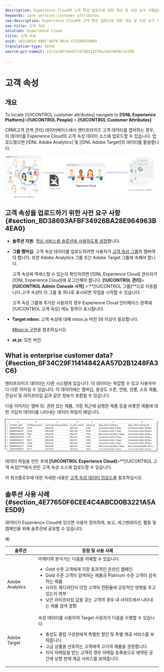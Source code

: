 ```yaml
---
description: Experience Cloud에 고객 특성 업로드에 대한 개요 및 사전 요구 사항입니다.
keywords: core services;customer attributes
seo-description: Experience Cloud에 고객 특성 업로드에 대한 개요 및 사전 요구 사항입니다.
seo-title: 고객 속성
solution: Experience Cloud
title: 고객 속성
uuid: 1621402d-990f-46f9-981a-473280559069
translation-type: tm+mt
source-git-commit: 12c3ac8bfa64b7c8708312576ac6dc4036c1b7d8

---
```



# 고객 속성

## 개요

To locate [!UICONTROL customer attributes] navigate to **[!DNL Experience Platform]**>**[!UICONTROL  People]** > **[!UICONTROL Customer Attributes]**

CRM(고객 관계 관리) 데이터베이스에서 엔터프라이즈 고객 데이터를 캡처하는 경우, 이 데이터를 Experience Cloud의 고객 속성 데이터 소스에 업로드할 수 있습니다. 업로드했으면 [!DNL Adobe Analytics] 및 [!DNL Adobe Target]의 데이터를 활용합니다.

![](assets/custom_reports.png)

## 고객 속성을 업로드하기 위한 사전 요구 사항 {#section_BD38693AFBF34926BA28E964963B4EA0}


* **솔루션 지원:** [핵심 서비스용 솔루션을 사용하도록 설정](../core-services/core-services.md#concept_07ED1D5C64234E77976E6D572E78FB9C)합니다.

* **그룹 멤버십:** 고객 속성 데이터를 업로드하려면 사용자가 [고객 속성 그룹](../admin-getting-started/admin-getting-started.md#task_3295A85536BF48899A1AB40D207E77E9)의 멤버여야 합니다. 또한 Adobe Analytics 그룹 또는 Adobe Target 그룹에 속해야 합니다.

   고객 속성에 액세스할 수 있는지 확인하려면 [!DNL Experience Cloud] 관리자가 [!DNL Experience Cloud]에 로그인해야 합니다. **[!UICONTROL 관리]**>**[!UICONTROL  Admin Console 시작]** > **[!UICONTROL 그룹]**으로 이동합니다.*고객 속성*이 이 그룹 중 하나로 표시되면 작업을 시작할 수 있습니다.

   고객 속성 그룹에 추가된 사용자의 경우 Experience Cloud 인터페이스 왼쪽에 [!UICONTROL 고객 속성] 메뉴 항목이 표시됩니다.

* **Target mbox:** 고객 속성에 대해 mbox.js 버전 58 이상이 필요합니다.


   [Mbox.js 구현](https://docs.adobe.com/content/help/en/target/using/implement-target/client-side/mbox-implement/mbox-download.html)을 참조하십시오.

* **at.js:** 모든 버전.

## What is enterprise customer data? {#section_6F34C29F11414842AA57D2B1248FA3C6}

엔터프라이즈 데이터는 다른 시스템에 있습니다. 이 데이터는 복잡할 수 있고 사용자마다 다른 의미일 수 있습니다. 이 데이터에는 멤버십, 충성도 수준, 연령, 성별, 소유 제품, 관심사 및 라이프타임 값과 같은 정보가 포함될 수 있습니다.

다음 이미지는 멤버 ID, 권한 있는 제품, 가장 최근에 실행한 제품 등을 비롯한 제품에 대한 가입자 데이터를 나타내는 데이터 파일의 예입니다.

![](assets/01_crs_usecase.png)

데이터 파일을 만든 후에 **[!UICONTROL Experience Cloud]**>**[!UICONTROL &#x200B;고객 속성]**에서 만든 고객 속성 소스에 업로드할 수 있습니다.

이 워크플로우에 대한 자세한 내용은 [고객 속성 데이터 업로드](../attributes/t-crs-usecase.md#task_BCC327B2A0EF4A1BBB2934013AB92B78)를 참조하십시오.

## 솔루션 사용 사례 {#section_4E77650F6CEE4C4ABCD0B3221A5AE5D9}

데이터가 Experience Cloud에 있으면 사용자 정의하여, 보고, 세그멘테이션, 활동 및 캠페인을 위해 솔루션에 공유할 수 있습니다.

예:

| 솔루션 | 장점 및 사용 사례 |
|--- |--- |
| Adobe Analytics | 마케터와 분석가는 다음을 이해할 수 있습니다.<ul><li>Gold 수준 고객에게 가장 효과적인 온라인 캠페인.</li><li>Gold 수준 고객이 검색하는 제품과 Platinum 수준 고객이 검색하는 제품.</li><li>사이트 재디자인이 이전 고객의 전환율에 긍정적인 영향을 주고 있는지 여부.</li><li>낮은 라이프타임 값을 갖는 고객의 경우 내 사이트에서 나타내는 제품 검색 경향.</li></ul> |
| Adobe Target | 속성 데이터를 사용하여 Target 사용자가 다음을 수행할 수 있습니다.<ul><li>충성도 클럽 구성원에게 특별한 할인 및 특별 제공 서비스를 보여줍니다.</li><li>고급 상품을 선호하는 고객에게 고가의 제품을 권장합니다.</li><li>이미 이메일을 받는 고객의 경우 이메일 등록용으로 예약된 공간에 상향 판매 제공 서비스를 보여줍니다.</li></ul> |
